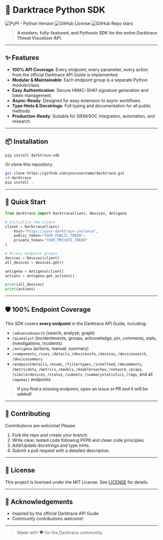 # 🚀 Darktrace Python SDK

![PyPI - Python Version](https://img.shields.io/pypi/pyversions/darktrace-sdk)
![GitHub License](https://img.shields.io/github/license/LegendEvent/darktrace-sdk)
![GitHub Repo stars](https://img.shields.io/github/stars/LegendEvent/darktrace-sdk?style=social)

> **A modern, fully-featured, and Pythonic SDK for the entire Darktrace Threat Visualizer API.**

---

## ✨ Features

- **100% API Coverage**: Every endpoint, every parameter, every action from the official Darktrace API Guide is implemented.
- **Modular & Maintainable**: Each endpoint group is a separate Python module/class.
- **Easy Authentication**: Secure HMAC-SHA1 signature generation and token management.
- **Async-Ready**: Designed for easy extension to async workflows.
- **Type Hints & Docstrings**: Full typing and documentation for all public methods.
- **Production-Ready**: Suitable for SIEM/SOC integration, automation, and research.

---

## 📦 Installation

```bash
pip install darktrace-sdk
```

Or clone this repository:

```bash
git clone https://github.com/yourusername/darktrace.git
cd darktrace
pip install .
```

---

## 🚦 Quick Start

```python
from darktrace import DarktraceClient, Devices, Antigena

# Initialize the client
client = DarktraceClient(
    host="https://your-darktrace-instance",
    public_token="YOUR_PUBLIC_TOKEN",
    private_token="YOUR_PRIVATE_TOKEN"
)

# Access endpoint groups
devices = Devices(client)
all_devices = devices.get()

antigena = Antigena(client)
actions = antigena.get_actions()

print(all_devices)
print(actions)
```

---

## 🛡️ 100% Endpoint Coverage

This SDK covers **every endpoint** in the Darktrace API Guide, including:

- `/advancedsearch` (search, analyze, graph)
- `/aianalyst` (incidentevents, groups, acknowledge, pin, comments, stats, investigations, incidents)
- `/antigena` (actions, manual, summary)
- `/components`, `/cves`, `/details`, `/deviceinfo`, `/devices`, `/devicesearch`, `/devicesummary`
- `/endpointdetails`, `/enums`, `/filtertypes`, `/intelfeed`, `/mbcomments`, `/metricdata`, `/metrics`, `/models`, `/modelbreaches`, `/network`, `/pcaps`, `/similardevices`, `/status`, `/subnets`, `/summarystatistics`, `/tags`, and all `/agemail` endpoints

> **If you find a missing endpoint, open an issue or PR and it will be added!**

---

## 📝 Contributing

Contributions are welcome! Please:

1. Fork the repo and create your branch.
2. Write clear, tested code following PEP8 and clean code principles.
3. Add/Update docstrings and type hints.
4. Submit a pull request with a detailed description.

---

## 📄 License

This project is licensed under the MIT License. See [LICENSE](LICENSE) for details.

---

## 🙏 Acknowledgements

- Inspired by the official Darktrace API Guide
- Community contributions welcome!

---

> Made with ❤️ for the Darktrace community. 